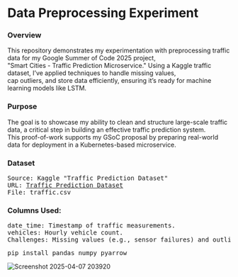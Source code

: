 <h1>Data Preprocessing Experiment</h1>
<h3>Overview</h3>
<p>This repository demonstrates my experimentation with preprocessing traffic data for my Google Summer of Code 2025 project,<br>
  "Smart Cities - Traffic Prediction Microservice." Using a Kaggle traffic dataset, I’ve applied techniques to handle missing values,<br> 
  cap outliers, and store data efficiently, ensuring it’s ready for machine learning models like LSTM.</p>

<h3>Purpose</h3>
<p>The goal is to showcase my ability to clean and structure large-scale traffic data, a critical step in building an effective traffic prediction system.<br> 
  This proof-of-work supports my GSoC proposal by preparing real-world data for deployment in a Kubernetes-based microservice.</p>

<h3>Dataset</h3>
<pre>Source: Kaggle "Traffic Prediction Dataset"
URL: <a href="https://www.kaggle.com/datasets/fedesoriano/traffic-prediction-dataset">Traffic Prediction Dataset</a>
File: traffic.csv </pre>

<h3>Columns Used:</h3>
<pre>date_time: Timestamp of traffic measurements.
vehicles: Hourly vehicle count.
Challenges: Missing values (e.g., sensor failures) and outliers (e.g., unrealistic spikes).</pre>
<pre>pip install pandas numpy pyarrow</pre>



![Screenshot 2025-04-07 203920](https://github.com/user-attachments/assets/2719fbb4-bf76-4032-ac51-f934a7674223)
